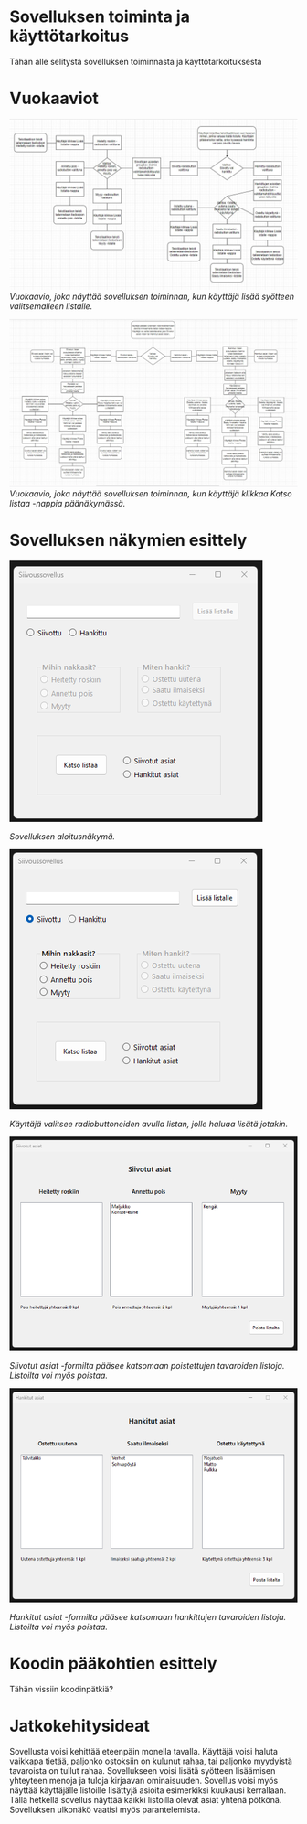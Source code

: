# Sovelluksen toiminta ja käyttötarkoitus
Tähän alle selitystä sovelluksen toiminnasta ja käyttötarkoituksesta
# Vuokaaviot
![Vuokaavio sovelluksen toiminnasta](Screenshots/1_Vuokaavio.JPG)
*Vuokaavio, joka näyttää sovelluksen toiminnan, kun käyttäjä lisää syötteen valitsemalleen listalle.*

![Vuokaavio sovelluksen toiminnasta](Screenshots/2_Vuokaavio.JPG)
*Vuokaavio, joka näyttää sovelluksen toiminnan, kun käyttäjä klikkaa Katso listaa -nappia päänäkymässä.*

# Sovelluksen näkymien esittely
![Aloitusnäkymä](Screenshots/1_Aloitusnäkymä.png)

*Sovelluksen aloitusnäkymä.*

![Aloitusnäkymä, Siivottu-listalle lisäys valittuna](Screenshots/2_Aloitusnäkymä.png)

*Käyttäjä valitsee radiobuttoneiden avulla listan, jolle haluaa lisätä jotakin.*

![Siivottujen asioiden formin näkymä](Screenshots/3_Siivotut_asiat_formi.png)

*Siivotut asiat -formilta pääsee katsomaan poistettujen tavaroiden listoja.*
*Listoilta voi myös poistaa.*

![Hankittujen asioiden formin näkymä](Screenshots/4_Hankitut_asiat_formi.png)

*Hankitut asiat -formilta pääsee katsomaan hankittujen tavaroiden listoja.*
*Listoilta voi myös poistaa.*
# Koodin pääkohtien esittely
Tähän vissiin koodinpätkiä?
# Jatkokehitysideat
Sovellusta voisi kehittää eteenpäin monella tavalla. Käyttäjä voisi haluta vaikkapa tietää, paljonko ostoksiin on kulunut rahaa, tai paljonko myydyistä tavaroista on tullut rahaa. Sovellukseen voisi lisätä syötteen lisäämisen yhteyteen menoja ja tuloja kirjaavan ominaisuuden. Sovellus voisi myös näyttää käyttäjälle listoille lisättyjä asioita esimerkiksi kuukausi kerrallaan. Tällä hetkellä sovellus näyttää kaikki listoilla olevat asiat yhtenä pötkönä. Sovelluksen ulkonäkö vaatisi myös parantelemista.


